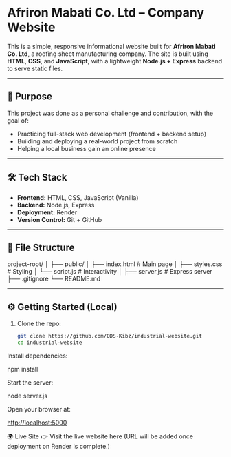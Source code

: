 # Afriron Mabati Co. Ltd – Company Website

This is a simple, responsive informational website built for **Afriron Mabati Co. Ltd**, a roofing sheet manufacturing company. The site is built using **HTML**, **CSS**, and **JavaScript**, with a lightweight **Node.js + Express** backend to serve static files.

---

## 🚀 Purpose

This project was done as a personal challenge and contribution, with the goal of:

- Practicing full-stack web development (frontend + backend setup)
- Building and deploying a real-world project from scratch
- Helping a local business gain an online presence

---

## 🛠 Tech Stack

- **Frontend:** HTML, CSS, JavaScript (Vanilla)
- **Backend:** Node.js, Express
- **Deployment:** Render
- **Version Control:** Git + GitHub

---

## 📁 File Structure

project-root/ │ ├── public/ │ ├── index.html # Main page │ ├── styles.css # Styling │ └── script.js # Interactivity │ ├── server.js # Express server ├── .gitignore └── README.md

---

## ⚙️ Getting Started (Local)

1. Clone the repo:

   ```bash
   git clone https://github.com/ODS-Kibz/industrial-website.git
   cd industrial-website

Install dependencies:

npm install

Start the server:

node server.js

Open your browser at:

<http://localhost:5000>

🌍 Live Site
👉 Visit the live website here
(URL will be added once deployment on Render is complete.)
